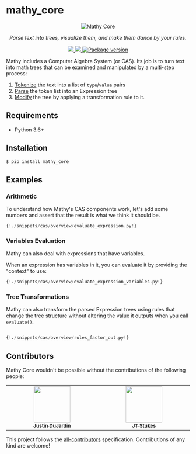 # mathy_core

<p align="center">
  <a href="/"><img mathy-logo src="/img/mathy_core_logo.png" alt="Mathy Core"></a>
</p>
<p align="center">
    <em>Parse text into trees, visualize them, and make them dance by your rules.</em>
</p>
<p align="center">
<a href="https://github.com/mathy/mathy_core/actions">
    <img src="https://github.com/mathy/mathy_core/workflows/Build/badge.svg" />
</a>
<a href="https://codecov.io/gh/mathy/mathy_core">
    <img src="https://codecov.io/gh/mathy/mathy_core/branch/master/graph/badge.svg?token=CqPEOdEMJX" />
</a>
<a href="https://pypi.org/project/mathy_core" target="_blank">
    <img src="https://badge.fury.io/py/mathy_core.svg" alt="Package version">
</a>
</p>

Mathy includes a Computer Algebra System (or CAS). Its job is to turn text into math trees that can be examined and manipulated by a multi-step process:

1. [Tokenize](./api/tokenizer.md) the text into a list of `type`/`value` pairs
2. [Parse](./api/parser.md) the token list into an Expression tree
3. [Modify](./api/rule.md) the tree by applying a transformation rule to it.

## Requirements

- Python 3.6+

## Installation

```bash
$ pip install mathy_core
```

## Examples

### Arithmetic

To understand how Mathy's CAS components work, let's add some numbers and assert that the result is what we think it should be.

```Python
{!./snippets/cas/overview/evaluate_expression.py!}
```

### Variables Evaluation

Mathy can also deal with expressions that have variables.

When an expression has variables in it, you can evaluate it by providing the "context" to use:

```Python
{!./snippets/cas/overview/evaluate_expression_variables.py!}
```

### Tree Transformations

Mathy can also transform the parsed Expression trees using rules that change the tree structure without altering the value it outputs when you call `evaluate()`.

```python

{!./snippets/cas/overview/rules_factor_out.py!}

```

## Contributors

Mathy Core wouldn't be possible without the contributions of the following people:

<div class="contributors-wrapper">
<!-- ALL-CONTRIBUTORS-LIST:START - Do not remove or modify this section -->
<!-- prettier-ignore-start -->
<!-- markdownlint-disable -->
<table>
  <tbody>
    <tr>
      <td align="center" valign="top" width="14.28%"><a target="_blank" href="https://www.justindujardin.com/"><img src="https://avatars0.githubusercontent.com/u/101493?v=4" width="100px;" alt=""/><br /><sub><b>Justin DuJardin</b></sub></a></td>
      <td align="center" valign="top" width="14.28%"><a target="_blank" href="https://github.com/ElSupreme"><img src="https://avatars.githubusercontent.com/u/13594721?v=4" width="100px;" alt=""/><br /><sub><b>JT Stukes</b></sub></a></td>
    </tr>
  </tbody>
</table>

<!-- markdownlint-enable -->
<!-- prettier-ignore-end -->
<!-- ALL-CONTRIBUTORS-LIST:END -->
</div>

This project follows the [all-contributors](https://github.com/all-contributors/all-contributors) specification. Contributions of any kind are welcome!
